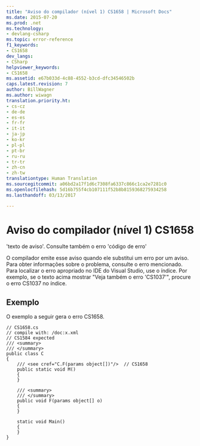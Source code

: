 ```yaml
---
title: "Aviso do compilador (nível 1) CS1658 | Microsoft Docs"
ms.date: 2015-07-20
ms.prod: .net
ms.technology:
- devlang-csharp
ms.topic: error-reference
f1_keywords:
- CS1658
dev_langs:
- CSharp
helpviewer_keywords:
- CS1658
ms.assetid: e67b033d-4c88-4552-b3cd-dfc34546502b
caps.latest.revision: 7
author: BillWagner
ms.author: wiwagn
translation.priority.ht:
- cs-cz
- de-de
- es-es
- fr-fr
- it-it
- ja-jp
- ko-kr
- pl-pl
- pt-br
- ru-ru
- tr-tr
- zh-cn
- zh-tw
translationtype: Human Translation
ms.sourcegitcommit: a06bd2a17f1d6c7308fa6337c866c1ca2e7281c0
ms.openlocfilehash: 5d16b755f4cb107111f52b8b8159368275934258
ms.lasthandoff: 03/13/2017

---
```

# <a name="compiler-warning-level-1-cs1658"></a>Aviso do compilador (nível 1) CS1658
'texto de aviso'. Consulte também o erro 'código de erro'  
  
 O compilador emite esse aviso quando ele substitui um erro por um aviso. Para obter informações sobre o problema, consulte o erro mencionado. Para localizar o erro apropriado no IDE do Visual Studio, use o índice. Por exemplo, se o texto acima mostrar "Veja também o erro 'CS1037'", procure o erro CS1037 no índice.  
  
## <a name="example"></a>Exemplo  
 O exemplo a seguir gera o erro CS1658.  
  
```  
// CS1658.cs  
// compile with: /doc:x.xml  
// CS1584 expected  
/// <summary>  
/// </summary>  
public class C  
{  
    /// <see cref="C.F(params object[])"/>  // CS1658  
    public static void M()  
    {  
    }  
  
    /// <summary>  
    /// </summary>  
    public void F(params object[] o)  
    {  
    }  
  
    static void Main()  
    {  
    }  
}  
```
